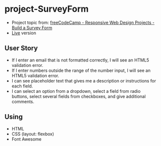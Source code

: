 # project-SurveyForm
* Project topic from: [freeCodeCamp - Responsive Web Design Projects - Build a Survey Form](https://learn.freecodecamp.org/responsive-web-design/responsive-web-design-projects/build-a-survey-form/)
* [Live](https://pocoapocochen.github.io/project-SurveyForm/) version

## User Story
* If I enter an email that is not formatted correctly, I will see an HTML5 validation error.
* If I enter numbers outside the range of the number input, I will see an HTML5 validation error.
* I can see placeholder text that gives me a description or instructions for each field.
* I can select an option from a dropdown, select a field from radio buttons, select several fields from checkboxes, and give additional comments.

## Using
* HTML
* CSS (layout: flexbox)
* Font Awesome

